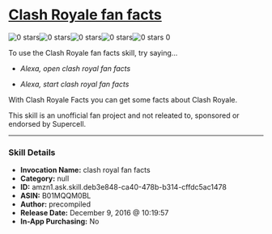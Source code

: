 # [Clash Royale fan facts](http://alexa.amazon.com/#skills/amzn1.ask.skill.deb3e848-ca40-478b-b314-cffdc5ac1478)
![0 stars](../../images/ic_star_border_black_18dp_1x.png)![0 stars](../../images/ic_star_border_black_18dp_1x.png)![0 stars](../../images/ic_star_border_black_18dp_1x.png)![0 stars](../../images/ic_star_border_black_18dp_1x.png)![0 stars](../../images/ic_star_border_black_18dp_1x.png) 0

To use the Clash Royale fan facts skill, try saying...

* *Alexa, open clash royal fan facts*

* *Alexa, start clash royal fan facts*

With Clash Royale Facts you can get some facts about Clash Royale. 

This skill is an unofficial fan project and not releated to, sponsored or endorsed by Supercell.

***

### Skill Details

* **Invocation Name:** clash royal fan facts
* **Category:** null
* **ID:** amzn1.ask.skill.deb3e848-ca40-478b-b314-cffdc5ac1478
* **ASIN:** B01MQQM0BL
* **Author:** precompiled
* **Release Date:** December 9, 2016 @ 10:19:57
* **In-App Purchasing:** No
